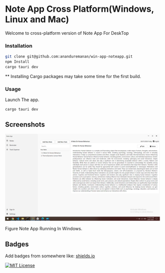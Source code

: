 # Note App Cross Platform(Windows, Linux and Mac)

Welcome to cross-platform version of Note App For DeskTop

### Installation

```bash 
git clone git@github.com:ananduremanan/win-app-noteapp.git
npm Install
cargo tauri dev
```

** Installing Cargo packages may take some time for the first build.

### Usage

Launch The app.

```js
cargo tauri dev
```


## Screenshots

![App Screenshot](https://raw.githubusercontent.com/ananduremanan/Demo/main/Screenshot%20(8).png)

Figure Note App Running In Windows. 


## Badges

Add badges from somewhere like: [shields.io](https://shields.io/)

[![MIT License](https://img.shields.io/badge/License-MIT-green.svg)](https://choosealicense.com/licenses/mit/)
